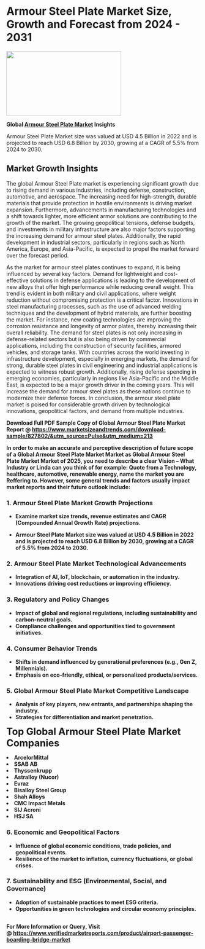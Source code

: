 <H1>Armour Steel Plate Market Size, Growth and Forecast from 2024 - 2031</H1><img class="aligncenter size-medium wp-image-584254" src="https://thirdeyenews.in/wp-content/uploads/2024/09/Global-Market-Research-300x168.jpeg" alt="" width="300" height="168" /><p><strong>Global&nbsp;<a href="https://www.marketsizeandtrends.com/download-sample/827802/&amp;utm_source=Pulse&amp;utm_medium=213">Armour Steel Plate Market</a> Insights</strong></p><p>Armour Steel Plate Market size was valued at USD 4.5 Billion in 2022 and is projected to reach USD 6.8 Billion by 2030, growing at a CAGR of 5.5% from 2024 to 2030.</p><p><h2>Market Growth Insights</h2> <p>The global Armour Steel Plate market is experiencing significant growth due to rising demand in various industries, including defense, construction, automotive, and aerospace. The increasing need for high-strength, durable materials that provide protection in hostile environments is driving market expansion. Furthermore, advancements in manufacturing technologies and a shift towards lighter, more efficient armor solutions are contributing to the growth of the market. The growing geopolitical tensions, defense budgets, and investments in military infrastructure are also major factors supporting the increasing demand for armour steel plates. Additionally, the rapid development in industrial sectors, particularly in regions such as North America, Europe, and Asia-Pacific, is expected to propel the market forward over the forecast period. </p> <p><strong></strong></p> <p>As the market for armour steel plates continues to expand, it is being influenced by several key factors. Demand for lightweight and cost-effective solutions in defense applications is leading to the development of new alloys that offer high performance while reducing overall weight. This trend is evident in both military and civil applications, where weight reduction without compromising protection is a critical factor. Innovations in steel manufacturing processes, such as the use of advanced welding techniques and the development of hybrid materials, are further boosting the market. For instance, new coating technologies are improving the corrosion resistance and longevity of armor plates, thereby increasing their overall reliability. The demand for steel plates is not only increasing in defense-related sectors but is also being driven by commercial applications, including the construction of security facilities, armored vehicles, and storage tanks. With countries across the world investing in infrastructure development, especially in emerging markets, the demand for strong, durable steel plates in civil engineering and industrial applications is expected to witness robust growth. Additionally, rising defense spending in emerging economies, particularly in regions like Asia-Pacific and the Middle East, is expected to be a major growth driver in the coming years. This will increase the demand for armour steel plates as these nations continue to modernize their defense forces. In conclusion, the armour steel plate market is poised for considerable growth driven by technological innovations, geopolitical factors, and demand from multiple industries. </p> <p><strong></p><p><span class=""><strong>Download Full PDF Sample Copy of Global Armour Steel Plate Market Report</strong> @ <a href="https://www.marketsizeandtrends.com/download-sample/827802/&amp;utm_source=Pulse&amp;utm_medium=213" target="_blank">https://www.marketsizeandtrends.com/download-sample/827802/&amp;utm_source=Pulse&amp;utm_medium=213</a></span></p><p>In order to make an accurate and perceptive description of future scope of a Global&nbsp;Armour Steel Plate Market Market as Global&nbsp;Armour Steel Plate Market Market of 2025, you need to describe a clear Vision &ndash; What Industry or Linda can you think of for example: Quote from a Technology, healthcare, automotive, renewable energy, name the market you are Reffering to. However, some general trends and factors usually impact market reports and their future outlook include:</p><h3>1.&nbsp;<strong>Armour Steel Plate Market Growth Projections</strong></h3><ul><li>Examine market size trends, revenue estimates and CAGR (Compounded Annual Growth Rate) projections.</li><li><p>Armour Steel Plate Market size was valued at USD 4.5 Billion in 2022 and is projected to reach USD 6.8 Billion by 2030, growing at a CAGR of 5.5% from 2024 to 2030.</p></li></ul><h3>2.&nbsp;<strong>Armour Steel Plate Market Technological Advancements</strong></h3><ul><li>Integration of AI, IoT, blockchain, or automation in the industry.</li><li>Innovations driving cost reductions or improving efficiency.</li></ul><h3>3.&nbsp;<strong>Regulatory and Policy Changes</strong></h3><ul><li>Impact of global and regional regulations, including sustainability and carbon-neutral goals.</li><li>Compliance challenges and opportunities tied to government initiatives.</li></ul><h3>4.&nbsp;<strong>Consumer Behavior Trends</strong></h3><ul><li>Shifts in demand influenced by generational preferences (e.g., Gen Z, Millennials).</li><li>Emphasis on eco-friendly, ethical, or personalized products/services.</li></ul><h3>5.&nbsp;<strong>Global Armour Steel Plate Market Competitive Landscape</strong></h3><ul><li>Analysis of key players, new entrants, and partnerships shaping the industry.</li><li>Strategies for differentiation and market penetration.</li></ul><p data-pm-slice="1 1 []"><span style="color: inherit; font-family: inherit; font-size: 25px;">Top Global Armour Steel Plate Market Companies</span></p><div class="" data-test-id=""><p><li>ArcelorMittal</li><li> SSAB AB</li><li> Thyssenkrupp</li><li> Astralloy (Nucor)</li><li> Evraz</li><li> Bisalloy Steel Group</li><li> Shah Alloys</li><li> CMC Impact Metals</li><li> SIJ Acroni</li><li> HSJ SA</li></p></div><h3>6.&nbsp;<strong>Economic and Geopolitical Factors</strong></h3><ul><li>Influence of global economic conditions, trade policies, and geopolitical events.</li><li>Resilience of the market to inflation, currency fluctuations, or global crises.</li></ul><h3>7.&nbsp;<strong>Sustainability and ESG (Environmental, Social, and Governance)</strong></h3><ul><li>Adoption of sustainable practices to meet ESG criteria.</li><li>Opportunities in green technologies and circular economy principles.</li></ul><h2><strong style="font-size: 14px;">For More Information or Query, Visit @&nbsp;</strong><a style="background-color: #ffffff; font-size: 14px;" href="https://www.marketsizeandtrends.com/report/armour-steel-plate-market/" target="_blank">https://www.verifiedmarketreports.com/product/airport-passenger-boarding-bridge-market</a></h2>

